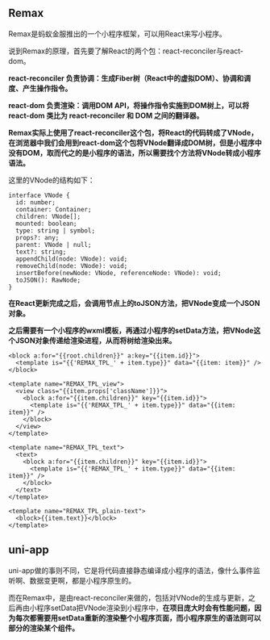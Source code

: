 ## Remax

Remax是蚂蚁金服推出的一个小程序框架，可以用React来写小程序。

说到Remax的原理，首先要了解React的两个包：react-reconciler与react-dom。



**react-reconciler 负责协调：生成Fiber树（React中的虚拟DOM）、协调和调度、产生操作指令。**

**react-dom 负责渲染：调用DOM API，将操作指令实施到DOM树上，可以将 react-dom 类比为 react-reconciler 和 DOM 之间的翻译器。**



**Remax实际上使用了react-reconciler这个包，将React的代码转成了VNode，在浏览器中我们会用到react-dom这个包将VNode翻译成DOM树，但是小程序中没有DOM，取而代之的是小程序的语法，所以需要找个方法将VNode转成小程序语法。**

这里的VNode的结构如下：

```tsx
interface VNode {
  id: number;
  container: Container;
  children: VNode[];
  mounted: boolean;
  type: string | symbol;
  props?: any;
  parent: VNode | null;
  text?: string;
  appendChild(node: VNode): void;
  removeChild(node: VNode): void;
  insertBefore(newNode: VNode, referenceNode: VNode): void;
  toJSON(): RawNode;
}
```

**在React更新完成之后，会调用节点上的toJSON方法，把VNode变成一个JSON对象。**

**之后需要有一个小程序的wxml模板，再通过小程序的setData方法，把VNode这个JSON对象传递给渲染进程，从而将树给渲染出来。**

```
<block a:for="{{root.children}}" a:key="{{item.id}}">
  <template is="{{'REMAX_TPL_' + item.type}}" data="{{item: item}}" />
</block>

<template name="REMAX_TPL_view">
  <view class="{{item.props['className']}}">
    <block a:for="{{item.children}}" key="{{item.id}}">
      <template is="{{'REMAX_TPL_' + item.type}}" data="{{item: item}}" />
    </block>
  </view>
</template>

<template name="REMAX_TPL_text">
  <text>
    <block a:for="{{item.children}}" key="{{item.id}}">
      <template is="{{'REMAX_TPL_' + item.type}}" data="{{item: item}}" />
    </block>
  </text>
</template>

<template name="REMAX_TPL_plain-text">
  <block>{{item.text}}</block>
</template>
```



## uni-app

uni-app做的事则不同，它是将代码直接静态编译成小程序的语法，像什么事件监听啊、数据变更啊，都是小程序原生的。

而在Remax中，是由react-reconciler来做的，包括对VNode的生成与更新，之后再由小程序setData把VNode渲染到小程序中，**在项目庞大时会有性能问题，因为每次都需要用setData重新的渲染整个小程序页面，而小程序原生的语法则可以部分的渲染某个组件。**